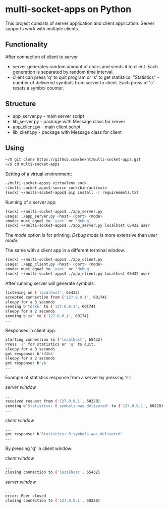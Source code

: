 # multi-socket-apps on Python

This project consists of server application and client application. Server supports work with multiple clients.

## Functionality
After connection of client to server
- server generates random amount of chars and sends it to client. Each generation is separated by random time interval.
- client can press 'q' to quit program or 's' to get statistics. "Statistics" - number of delivered symbols from server to client. Each press of 's' resets a symbol counter.


## Structure
* app_server.py - main server script
* lib_server.py - package with Message class for server
* app_client.py - main client script
* lib_client.py - package with Message class for client

## Using
```bash
~/$ git clone https://github.com/heknt/multi-socket-apps.git
~/$ cd multi-socket-apps
```
Setting of a virtual environment:
```bash
~/multi-socket-apps$ virtualenv sock
~/multi-socket-apps$ source sock/bin/activate
(sock) ~/multi-socket-apps$ pip install -r requirements.txt
```
Running of a server app:
```bash
(sock) ~/multi-socket-apps$ ./app_server.py
usage: ./app_server.py <host> <port> <mode>
<mode> must equal to 'user' or 'debug'
(sock) ~/multi-socket-apps$ ./app_server.py localhost 65432 user
```
The *mode* option is for printing. *Debug mode* is more extensive than *user mode*.

The same with a client app in a different terminal window:
```bash
(sock) ~/multi-socket-apps$ ./app_client.py
usage: ./app_client.py <host> <port> <mode>
<mode> must equal to 'user' or 'debug'
(sock) ~/multi-socket-apps$ ./app_client.py localhost 65432 user
```
After running server will generate symbols:
```bash
listening on ('localhost', 65432)
accepted connection from ('127.0.0.1', 60174)
sleepy for a 3 seconds
sending b'td3kk' to ('127.0.0.1', 60174)
sleepy for a 2 seconds
sending b'yA' to ('127.0.0.1', 60174)
...
```
Responses in client app:
```bash
starting connection to ('localhost', 65432)
Press 's' for statistics or 'q' to quit.
sleepy for a 3 seconds
got response: b'td3kk'
sleepy for a 2 seconds
got response: b'yA'
...
```

Example of statistics response from a server by pressing 's':

*server window*
```bash
...
received request from ('127.0.0.1', 60220)
sending b'Statistics: 8 symbols was delivered' to ('127.0.0.1', 60220)
...
```
*client window*
```bash
...
got response: b'Statistics: 8 symbols was delivered'
...
```
By pressing 'q' in client window:

*client window*
```bash
...
closing connection to ('localhost', 65432)
```
*server window*
```bash
...
error: Peer closed
closing connection to ('127.0.0.1', 60220)
```

